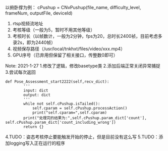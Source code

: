 以俯卧撑为例：
cPushup = CNvPushup(file_name, difficulty_level, frameNum, outputFile, deviceId)

1. rtsp视频流地址
2. 考核等级（一般为5，暂时不用其他等级）
3. 考核时长（以帧数计，一般为2分钟，fps为20，总时长2400祯，目前考虑多录2s，即为2440帧）
4. 视频保存路径（/usr/local/tnkhxt/files/video/xxx.mp4）
5. GPU序号（已弃用但保留了相关接口，传整数0即可）

Note:
2021-1-27 
1.修改了逻辑，修改basetype类
2.添加后端正常关闭异常捕捉
3.尝试每次返回
```
def Pose_Assessment_start2222(self,recv_dict):
        '''
        input: dict
        output: dict
        '''
        while not self.cPushup.isTailed():
            self.cparam = self.cPushup.processAction()
            print("self.cparam=",self.cparam)
        print("处理完的结果为:",self.cPushup.param_dict['count'], self.cPushup.param_dict['count_including_wrong'])
        return {}
```
4.TUDO：姿态考核停止要能触发开始的停止，但是目前没有这么写
5.TUDO：添加logging写入正在运行的程序